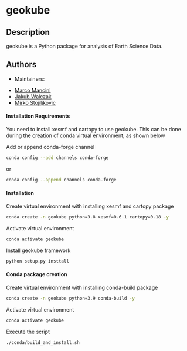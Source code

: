 # geokube

## Description

geokube is a Python package for analysis of Earth Science Data.

## Authors

* Maintainers:

- [Marco Mancini](https://github.com/km4rcus)
- [Jakub Walczak](https://github.com/jamesWalczak)
- [Mirko Stojiljkovic](https://github.com/MMStojiljkovic)

#### Installation Requirements
You need to install xesmf and cartopy to use geokube. This can be done during the creation of conda virtual environment, as shown below

Add or append conda-forge channel
```bash
conda config --add channels conda-forge
```
or
```bash
conda config --append channels conda-forge
```

#### Installation
Create virtual environment with installing xesmf and cartopy package
```bash
conda create -n geokube python=3.8 xesmf=0.6.1 cartopy=0.18 -y
```
Activate virtual environment
```bash
conda activate geokube
```
Install geokube framework
```bash
python setup.py insttall
```

#### Conda package creation
Create virtual environment with installing conda-build package
```bash
conda create -n geokube python=3.9 conda-build -y
```
Activate virtual environment
```bash
conda activate geokube
```
Execute the script
```bash
./conda/build_and_install.sh
```